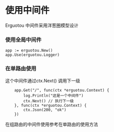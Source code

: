 # 使用中间件
Erguotou 中间件采用洋葱圈模型设计
### 使用全局中间件
```
app := erguotou.New()
app.Use(erguotou.Logger)
```

### 在单路由使用
这个中间件通过ctx.Next() 调用下一级
```
	app.Get("/", func(ctx *erguotou.Context) {
		log.Println("这是一个中间件")
		ctx.Next() // 执行下一级
	}, func(ctx *erguotou.Context) {
		ctx.Json(200, "ok")
	})
```
在组路由的中间件使用参考在单路由的使用方法
